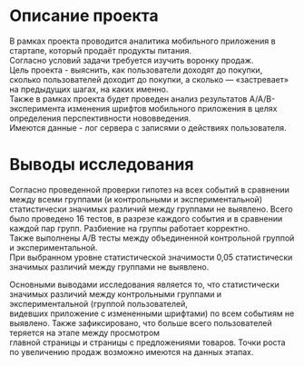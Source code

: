 # Описание проекта  
В рамках проекта проводится аналитика мобильного приложения в стартапе, который продаёт продукты питания.  
Согласно условий задачи требуется изучить воронку продаж.  
Цель проекта - выяснить, как пользователи доходят до покупки, сколько пользователей доходит до покупки, а сколько — «застревает» на предыдущих шагах, на каких именно.  
Также в рамках проекта будет проведен анализ результатов A/A/B-эксперимента изменения шрифтов мобильного приложения в целях определения перспективности нововведения.  
Имеются данные - лог сервера с записями о действиях пользователя.

# Выводы исследования
Согласно проведенной проверки гипотез на всех событий в сравнении между всеми группами (и контрольными и экспериментальной) статистически значимых различий между группами не выявлено.
Всего было проведено 16 тестов, в разрезе каждого события и в сравнении каждой пар групп. Разбиение на группы работает корректно.  
Также выполнены A/B тесты между объединенной контрольной группой и экспериментальной.  
При выбранном уровне статистической значимости 0,05 статистически значимых различий между группами не выявлено.  

Основными выводами исследования является то, что статистически значимых различий между контрольными группами и экспериментальной (группой пользователей,   
видевших приложение с измененными шрифтами) по всем событиям не выявлено. Также зафиксировано, что больше всего пользователей теряется на этапе между просмотром  
главной страницы и страницы с предложениями товаров. Точки роста по увеличению продаж возможно имеются на данных этапах.
